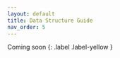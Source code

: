 ```yaml
---
layout: default
title: Data Structure Guide
nav_order: 5
---
```

Coming soon
{: .label .label-yellow }